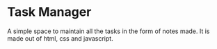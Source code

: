 # Task Manager
A simple space to maintain all the tasks in the form of notes made. It is made out of html, css and javascript.

